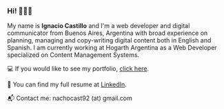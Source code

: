 ### Hi!  🙋🏼‍♂️

My name is **Ignacio Castillo** and I'm a web developer and digital communicator from Buenos Aires, Argentina with broad experience on planning, managing and copy-writing digital content both in English and Spanish. I am currently working at Hogarth Argentina as a Web Developer specialized on Content Management Systems.

💻 If you would like to see my portfolio, [click here](https://neatdisorder.github.io/portfolio-2020/).

💼 You can find my full resume at [LinkedIn](https://www.linkedin.com/in/nachocast92).

📬 Contact me: nachocast92 (at) gmail.com
